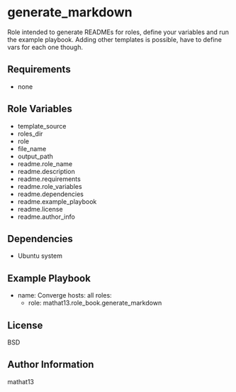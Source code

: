 generate_markdown
=========

Role intended to generate READMEs for roles, define your variables and run the example playbook.  Adding other templates is possible, have to define vars for each one though.

Requirements
------------

- none

Role Variables
--------------

- template_source
- roles_dir
- role
- file_name
- output_path
- readme.role_name
- readme.description
- readme.requirements
- readme.role_variables
- readme.dependencies
- readme.example_playbook
- readme.license
- readme.author_info

Dependencies
------------

- Ubuntu system

Example Playbook
----------------

- name: Converge
  hosts: all
  roles:
    - role: mathat13.role_book.generate_markdown


License
-------

BSD

Author Information
------------------

mathat13